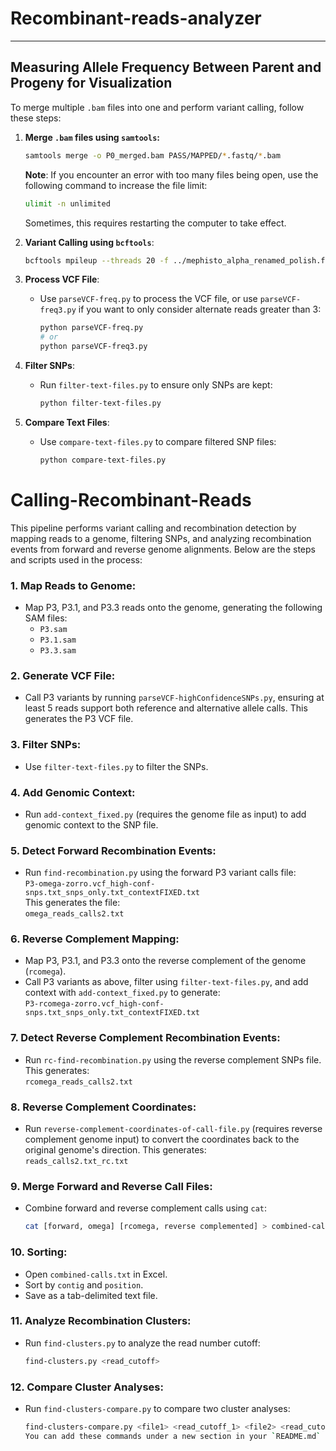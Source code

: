 # Recombinant-reads-analyzer


---
## Measuring Allele Frequency Between Parent and Progeny for Visualization  

To merge multiple `.bam` files into one and perform variant calling, follow these steps:

1. **Merge `.bam` files using `samtools`:**
   ```bash
   samtools merge -o P0_merged.bam PASS/MAPPED/*.fastq/*.bam
   ```

   **Note**: If you encounter an error with too many files being open, use the following command to increase the file limit:
   ```bash
   ulimit -n unlimited
   ```
   Sometimes, this requires restarting the computer to take effect.

2. **Variant Calling using `bcftools`**:
   ```bash
   bcftools mpileup --threads 20 -f ../mephisto_alpha_renamed_polish.fasta_primary.fasta P3.3-new2.bam | bcftools call --threads 20 -mv -Ov -o P3.3-new2-calls.vcf
   ```

3. **Process VCF File**:
   - Use `parseVCF-freq.py` to process the VCF file, or use `parseVCF-freq3.py` if you want to only consider alternate reads greater than 3:
     ```bash
     python parseVCF-freq.py
     # or
     python parseVCF-freq3.py
     ```

4. **Filter SNPs**:
   - Run `filter-text-files.py` to ensure only SNPs are kept:
     ```bash
     python filter-text-files.py
     ```

5. **Compare Text Files**:
   - Use `compare-text-files.py` to compare filtered SNP files:
     ```bash
     python compare-text-files.py
     ```
# Calling-Recombinant-Reads

This pipeline performs variant calling and recombination detection by mapping reads to a genome, filtering SNPs, and analyzing recombination events from forward and reverse genome alignments. Below are the steps and scripts used in the process:

### 1. Map Reads to Genome:
- Map P3, P3.1, and P3.3 reads onto the genome, generating the following SAM files:
  - `P3.sam`
  - `P3.1.sam`
  - `P3.3.sam`

### 2. Generate VCF File:
- Call P3 variants by running `parseVCF-highConfidenceSNPs.py`, ensuring at least 5 reads support both reference and alternative allele calls. This generates the P3 VCF file.

### 3. Filter SNPs:
- Use `filter-text-files.py` to filter the SNPs.

### 4. Add Genomic Context:
- Run `add-context_fixed.py` (requires the genome file as input) to add genomic context to the SNP file.

### 5. Detect Forward Recombination Events:
- Run `find-recombination.py` using the forward P3 variant calls file:  
  `P3-omega-zorro.vcf_high-conf-snps.txt_snps_only.txt_contextFIXED.txt`  
  This generates the file:  
  `omega_reads_calls2.txt`

### 6. Reverse Complement Mapping:
- Map P3, P3.1, and P3.3 onto the reverse complement of the genome (`rcomega`).
- Call P3 variants as above, filter using `filter-text-files.py`, and add context with `add-context_fixed.py` to generate:  
  `P3-rcomega-zorro.vcf_high-conf-snps.txt_snps_only.txt_contextFIXED.txt`

### 7. Detect Reverse Complement Recombination Events:
- Run `rc-find-recombination.py` using the reverse complement SNPs file. This generates:  
  `rcomega_reads_calls2.txt`

### 8. Reverse Complement Coordinates:
- Run `reverse-complement-coordinates-of-call-file.py` (requires reverse complement genome input) to convert the coordinates back to the original genome's direction. This generates:  
  `reads_calls2.txt_rc.txt`

### 9. Merge Forward and Reverse Call Files:
- Combine forward and reverse complement calls using `cat`:
  ```bash
  cat [forward, omega] [rcomega, reverse complemented] > combined-calls.txt
  ```

### 10. Sorting:
- Open `combined-calls.txt` in Excel.
- Sort by `contig` and `position`.
- Save as a tab-delimited text file.

### 11. Analyze Recombination Clusters:
- Run `find-clusters.py` to analyze the read number cutoff:
  ```bash
  find-clusters.py <read_cutoff>
  ```

### 12. Compare Cluster Analyses:
- Run `find-clusters-compare.py` to compare two cluster analyses:
  ```bash
  find-clusters-compare.py <file1> <read_cutoff_1> <file2> <read_cutoff_2>
  You can add these commands under a new section in your `README.md` file or another documentation file to clearly explain how to run them as part of the workflow. Here’s an example of how you can format it:





